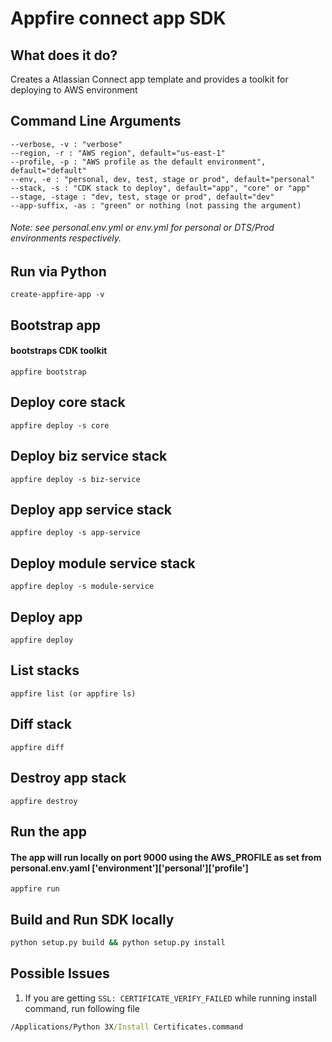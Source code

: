 # Appfire connect app SDK

## What does it do?

Creates a Atlassian Connect app template and provides a toolkit for deploying to AWS environment

## Command Line Arguments

```
--verbose, -v : "verbose"
--region, -r : "AWS region", default="us-east-1"
--profile, -p : "AWS profile as the default environment", default="default"
--env, -e : "personal, dev, test, stage or prod", default="personal"
--stack, -s : "CDK stack to deploy", default="app", "core" or "app"
--stage, -stage : "dev, test, stage or prod", default="dev"
--app-suffix, -as : "green" or nothing (not passing the argument)
```

###### Note: see personal.env.yml or env.yml for personal or DTS/Prod environments respectively.

## Run via Python

```
create-appfire-app -v
```

## Bootstrap app

#### bootstraps CDK toolkit

```
appfire bootstrap
```

## Deploy core stack

```
appfire deploy -s core
```

## Deploy biz service stack

```
appfire deploy -s biz-service
```

## Deploy app service stack

```
appfire deploy -s app-service
```

## Deploy module service stack

```
appfire deploy -s module-service
```

## Deploy app

```
appfire deploy
```

## List stacks

```
appfire list (or appfire ls)
```

## Diff stack

```
appfire diff
```

## Destroy app stack

```
appfire destroy
```

## Run the app

#### The app will run locally on port 9000 using the AWS_PROFILE as set from personal.env.yaml ['environment']['personal']['profile']

```
appfire run
```

## Build and Run SDK locally

```cmd
python setup.py build && python setup.py install
```

## Possible Issues

1. If you are getting `SSL: CERTIFICATE_VERIFY_FAILED` while running install command, run following file

```cmd
/Applications/Python 3X/Install Certificates.command
```
